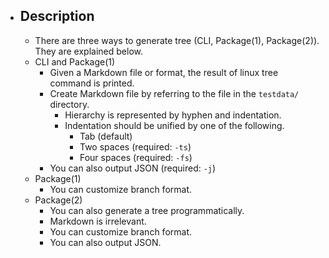 - ## Description
    - There are three ways to generate tree (CLI, Package(1), Package(2)). They are explained below.
    - CLI and Package(1)
        - Given a Markdown file or format, the result of linux tree command is printed.
        - Create Markdown file by referring to the file in the `testdata/` directory.
            - Hierarchy is represented by hyphen and indentation.
            - Indentation should be unified by one of the following.
                - Tab (default)
                - Two spaces (required: `-ts`)
                - Four spaces (required: `-fs`)
        - You can also output JSON (required: `-j`)
    - Package(1)
        - You can customize branch format.
    - Package(2)
        - You can also generate a tree programmatically.
        - Markdown is irrelevant.
        - You can customize branch format.
        - You can also output JSON.
